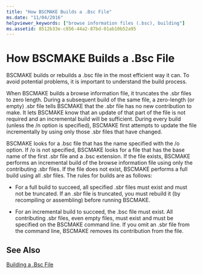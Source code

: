 ```yaml
---
title: "How BSCMAKE Builds a .Bsc File"
ms.date: "11/04/2016"
helpviewer_keywords: ["browse information files (.bsc), building"]
ms.assetid: 8512b33e-c856-44a2-87bd-01ab10b52a95
---
```

# How BSCMAKE Builds a .Bsc File

BSCMAKE builds or rebuilds a .bsc file in the most efficient way it can. To avoid potential problems, it is important to understand the build process.

When BSCMAKE builds a browse information file, it truncates the .sbr files to zero length. During a subsequent build of the same file, a zero-length (or empty) .sbr file tells BSCMAKE that the .sbr file has no new contribution to make. It lets BSCMAKE know that an update of that part of the file is not required and an incremental build will be sufficient. During every build (unless the /n option is specified), BSCMAKE first attempts to update the file incrementally by using only those .sbr files that have changed.

BSCMAKE looks for a .bsc file that has the name specified with the /o option. If /o is not specified, BSCMAKE looks for a file that has the base name of the first .sbr file and a .bsc extension. If the file exists, BSCMAKE performs an incremental build of the browse information file using only the contributing .sbr files. If the file does not exist, BSCMAKE performs a full build using all .sbr files. The rules for builds are as follows:

- For a full build to succeed, all specified .sbr files must exist and must not be truncated. If an .sbr file is truncated, you must rebuild it (by recompiling or assembling) before running BSCMAKE.

- For an incremental build to succeed, the .bsc file must exist. All contributing .sbr files, even empty files, must exist and must be specified on the BSCMAKE command line. If you omit an .sbr file from the command line, BSCMAKE removes its contribution from the file.

## See Also

[Building a .Bsc File](../../build/reference/building-a-dot-bsc-file.md)